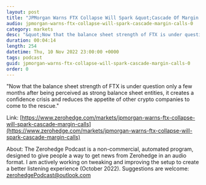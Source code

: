 ```yaml
---
layout: post
title: "JPMorgan Warns FTX Collapse Will Spark &quot;Cascade Of Margin Calls&quot;"
audio: jpmorgan-warns-ftx-collapse-will-spark-cascade-margin-calls-0
category: markets
desc: "&quot;Now that the balance sheet strength of FTX is under question only a few months after being perceived as strong balance sheet entities, it creates a confidence crisis and reduces the appetite of other crypto companies to come to the rescue.&quot;"
duration: 00:04:14
length: 254
datetime: Thu, 10 Nov 2022 23:00:00 +0000
tags: podcast
guid: jpmorgan-warns-ftx-collapse-will-spark-cascade-margin-calls-0
order: 0
---
```

&quot;Now that the balance sheet strength of FTX is under question only a few months after being perceived as strong balance sheet entities, it creates a confidence crisis and reduces the appetite of other crypto companies to come to the rescue.&quot;

Link: [https://www.zerohedge.com/markets/jpmorgan-warns-ftx-collapse-will-spark-cascade-margin-calls](https://www.zerohedge.com/markets/jpmorgan-warns-ftx-collapse-will-spark-cascade-margin-calls)

About: The Zerohedge Podcast is a non-commercial, automated program, designed to give people a way to get news from Zerohedge in an audio format.  I am actively working on tweaking and improving the setup to create a better listening experience (October 2022).  Suggestions are welcome: [zerohedgePodcast@outlook.com](mailto:zerohedgePodcast@outlook.com)